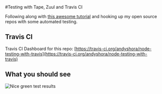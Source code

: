 #Testing with Tape, Zuul and Travis CI

Following along with [this awesome tutorial](https://www.youtube.com/watch?v=lLqCXLYCqTI&feature=youtu.be) and hooking up my open source repos with some automated testing.

## Travis CI
Travis CI Dashboard for this repo: [https://travis-ci.org/andyshora/node-testing-with-travis](https://travis-ci.org/andyshora/node-testing-with-travis)

## What you should see
![Nice green test results](http://i.imgur.com/NybrAku.png)
